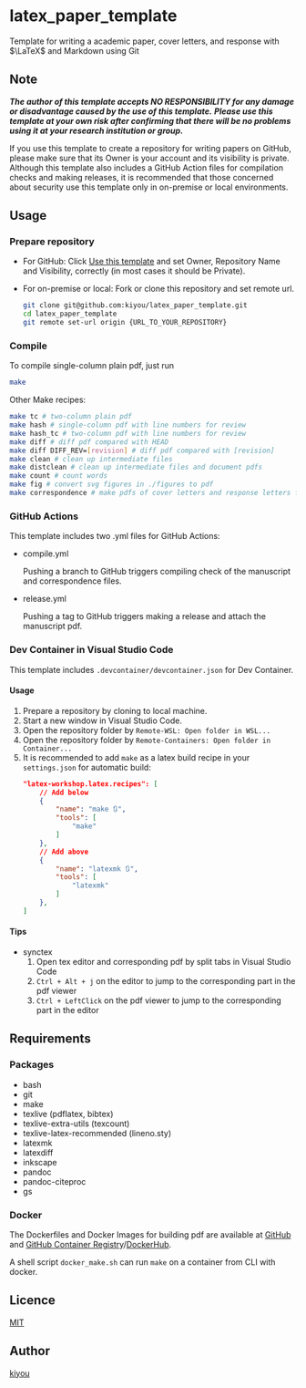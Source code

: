 latex_paper_template
====

Template for writing a academic paper, cover letters, and response with $\LaTeX$ and Markdown using Git

## Note

***The author of this template accepts NO RESPONSIBILITY for any damage or disadvantage caused by the use of this template.***
***Please use this template at your own risk after confirming that there will be no problems using it at your research institution or group.***

If you use this template to create a repository for writing papers on GitHub, please make sure that its Owner is your account and its visibility is private.
Although this template also includes a GitHub Action files for compilation checks and making releases, it is recommended that those concerned about security use this template only in on-premise or local environments.

## Usage
### Prepare repository

- For GitHub: Click [Use this template](https://github.com/kiyou/latex_paper_template/generate) and set Owner, Repository Name and Visibility, correctly (in most cases it should be Private).

- For on-premise or local: Fork or clone this repository and set remote url.
    ```bash
    git clone git@github.com:kiyou/latex_paper_template.git
    cd latex_paper_template
    git remote set-url origin {URL_TO_YOUR_REPOSITORY}
    ```

### Compile
To compile single-column plain pdf, just run
```bash
make
```

Other Make recipes:

```bash
make tc # two-column plain pdf
make hash # single-column pdf with line numbers for review
make hash_tc # two-column pdf with line numbers for review
make diff # diff pdf compared with HEAD
make diff DIFF_REV=[revision] # diff pdf compared with [revision]
make clean # clean up intermediate files
make distclean # clean up intermediate files and document pdfs
make count # count words
make fig # convert svg figures in ./figures to pdf
make correspondence # make pdfs of cover letters and response letters from markdown files
```

### GitHub Actions
This template includes two .yml files for GitHub Actions:

- compile.yml

    Pushing a branch to GitHub triggers compiling check of the manuscript and correspondence files.

- release.yml

    Pushing a tag to GitHub triggers making a release and attach the manuscript pdf.

### Dev Container in Visual Studio Code
This template includes `.devcontainer/devcontainer.json` for Dev Container.

#### Usage
1. Prepare a repository by cloning to local machine.
1. Start a new window in Visual Studio Code.
1. Open the repository folder by `Remote-WSL: Open folder in WSL...`
1. Open the repository folder by `Remote-Containers: Open folder in Container...`
1. It is recommended to add `make` as a latex build recipe in your `settings.json` for automatic build:
    ``` json
    "latex-workshop.latex.recipes": [
        // Add below
        {
            "name": "make 🔃",
            "tools": [
                "make"
            ]
        },
        // Add above
        {
            "name": "latexmk 🔃",
            "tools": [
                "latexmk"
            ]
        },
    ]
    ```

#### Tips
- synctex
    1. Open tex editor and corresponding pdf by split tabs in Visual Studio Code
    1. `Ctrl + Alt + j` on the editor to jump to the corresponding part in the pdf viewer
    1. `Ctrl + LeftClick` on the pdf viewer to jump to the corresponding part in the editor

## Requirements

### Packages
- bash
- git
- make
- texlive (pdflatex, bibtex)
- texlive-extra-utils (texcount)
- texlive-latex-recommended (lineno.sty)
- latexmk
- latexdiff
- inkscape
- pandoc
- pandoc-citeproc
- gs

### Docker

The Dockerfiles and Docker Images for building pdf are available at [GitHub](https://github.com/kiyou/latex-docker) and [GitHub Container Registry](https://github.com/kiyou/latex-docker/pkgs/container/latex)/[DockerHub](https://hub.docker.com/repository/docker/kiyou/latex).

A shell script `docker_make.sh` can run `make` on a container from CLI with docker.

## Licence

[MIT](https://opensource.org/licenses/mit-license.php)

## Author

[kiyou](https://github.com/kiyou)
